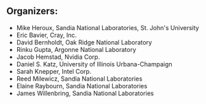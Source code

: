 ## Organizers:

- Mike Heroux, Sandia National Laboratories, St. John's University
- Eric Bavier, Cray, Inc.
- David Bernholdt, Oak Ridge National Laboratory
- Rinku Gupta, Argonne National Laboratory
- Jacob Hemstad, Nvidia Corp.
- Daniel S. Katz, University of Illinois Urbana-Champaign
- Sarah Knepper, Intel Corp.
- Reed Milewicz, Sandia National Laboratories
- Elaine Raybourn, Sandia National Laboratories
- James Willenbring, Sandia National Laboratories

